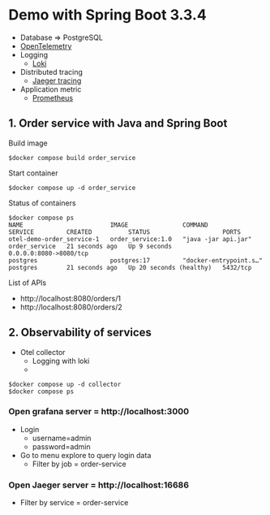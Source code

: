 # Demo with Spring Boot 3.3.4
* Database => PostgreSQL
* [OpenTelemetry](https://opentelemetry.io/)
* Logging
  * [Loki](https://grafana.com/oss/loki/)
* Distributed tracing
  * [Jaeger tracing](https://www.jaegertracing.io/)
* Application metric
  * [Prometheus](https://prometheus.io/)
  

## 1. Order service with Java and Spring Boot
Build image
```
$docker compose build order_service
```

Start container
```
$docker compose up -d order_service
```

Status of containers
```
$docker compose ps                 
NAME                        IMAGE               COMMAND                  SERVICE         CREATED          STATUS                    PORTS
otel-demo-order_service-1   order_service:1.0   "java -jar api.jar"      order_service   21 seconds ago   Up 9 seconds              0.0.0.0:8080->8080/tcp
postgres                    postgres:17         "docker-entrypoint.s…"   postgres        21 seconds ago   Up 20 seconds (healthy)   5432/tcp
```

List of APIs
* http://localhost:8080/orders/1
* http://localhost:8080/orders/2

## 2. Observability of services
* Otel collector
  * Logging with loki
  *
```
$docker compose up -d collector
$docker compose ps
```

### Open grafana server = http://localhost:3000
* Login
    * username=admin
    * password=admin
* Go to menu explore to query login data
    * Filter by job = order-service

### Open Jaeger server = http://localhost:16686
* Filter by service = order-service

